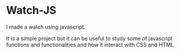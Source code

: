 # Watch-JS
I made a watch using javascript. 

It is a simple project but it can be useful to study some of javascript functions and functionalities and how it interact with CSS and HTML 
